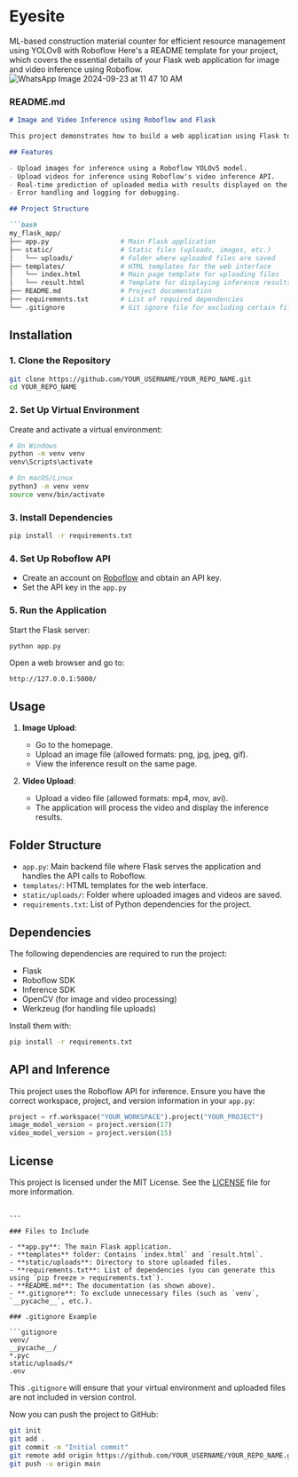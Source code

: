 # Eyesite
ML-based construction material counter for efficient resource management using YOLOv8 with Roboflow
Here's a README template for your project, which covers the essential details of your Flask web application for image and video inference using Roboflow.
![WhatsApp Image 2024-09-23 at 11 47 10 AM](https://github.com/user-attachments/assets/2bd391be-80d1-4d39-8550-811b821a91ee)

### README.md

```markdown
# Image and Video Inference using Roboflow and Flask

This project demonstrates how to build a web application using Flask to perform image and video inference using the Roboflow API. The application allows users to upload images and videos, process them using a pre-trained model from Roboflow, and display the inference results.

## Features

- Upload images for inference using a Roboflow YOLOv5 model.
- Upload videos for inference using Roboflow's video inference API.
- Real-time prediction of uploaded media with results displayed on the web interface.
- Error handling and logging for debugging.

## Project Structure

```bash
my_flask_app/
├── app.py                  # Main Flask application
├── static/                 # Static files (uploads, images, etc.)
│   └── uploads/            # Folder where uploaded files are saved
├── templates/              # HTML templates for the web interface
│   └── index.html          # Main page template for uploading files
│   └── result.html         # Template for displaying inference results
├── README.md               # Project documentation
├── requirements.txt        # List of required dependencies
└── .gitignore              # Git ignore file for excluding certain files from version control
```

## Installation

### 1. Clone the Repository

```bash
git clone https://github.com/YOUR_USERNAME/YOUR_REPO_NAME.git
cd YOUR_REPO_NAME
```

### 2. Set Up Virtual Environment

Create and activate a virtual environment:

```bash
# On Windows
python -m venv venv
venv\Scripts\activate

# On macOS/Linux
python3 -m venv venv
source venv/bin/activate
```

### 3. Install Dependencies

```bash
pip install -r requirements.txt
```

### 4. Set Up Roboflow API

- Create an account on [Roboflow](https://roboflow.com/) and obtain an API key.
- Set the API key in the `app.py`

### 5. Run the Application

Start the Flask server:

```bash
python app.py
```

Open a web browser and go to:

```
http://127.0.0.1:5000/
```

## Usage

1. **Image Upload**: 
   - Go to the homepage.
   - Upload an image file (allowed formats: png, jpg, jpeg, gif).
   - View the inference result on the same page.

2. **Video Upload**:
   - Upload a video file (allowed formats: mp4, mov, avi).
   - The application will process the video and display the inference results.

## Folder Structure

- `app.py`: Main backend file where Flask serves the application and handles the API calls to Roboflow.
- `templates/`: HTML templates for the web interface.
- `static/uploads/`: Folder where uploaded images and videos are saved.
- `requirements.txt`: List of Python dependencies for the project.

## Dependencies

The following dependencies are required to run the project:

- Flask
- Roboflow SDK
- Inference SDK
- OpenCV (for image and video processing)
- Werkzeug (for handling file uploads)

Install them with:

```bash
pip install -r requirements.txt
```

## API and Inference

This project uses the Roboflow API for inference. Ensure you have the correct workspace, project, and version information in your `app.py`:

```python
project = rf.workspace("YOUR_WORKSPACE").project("YOUR_PROJECT")
image_model_version = project.version(17)
video_model_version = project.version(15)
```

## License

This project is licensed under the MIT License. See the [LICENSE](LICENSE) file for more information.
```

---

### Files to Include

- **app.py**: The main Flask application.
- **templates** folder: Contains `index.html` and `result.html`.
- **static/uploads**: Directory to store uploaded files.
- **requirements.txt**: List of dependencies (you can generate this using `pip freeze > requirements.txt`).
- **README.md**: The documentation (as shown above).
- **.gitignore**: To exclude unnecessary files (such as `venv`, `__pycache__`, etc.).

### .gitignore Example

```gitignore
venv/
__pycache__/
*.pyc
static/uploads/*
.env
```

This `.gitignore` will ensure that your virtual environment and uploaded files are not included in version control.

Now you can push the project to GitHub:

```bash
git init
git add .
git commit -m "Initial commit"
git remote add origin https://github.com/YOUR_USERNAME/YOUR_REPO_NAME.git
git push -u origin main
``` 

